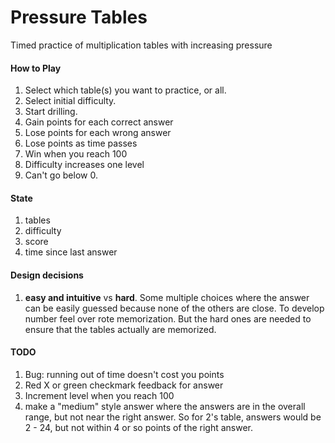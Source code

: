 # Pressure Tables

Timed practice of multiplication tables with increasing pressure

#### How to Play

1. Select which table(s) you want to practice, or all.
2. Select initial difficulty.
3. Start drilling.
4. Gain points for each correct answer
5. Lose points for each wrong answer
6. Lose points as time passes
7. Win when you reach 100
8. Difficulty increases one level
9. Can't go below 0.

#### State

1. tables
2. difficulty
3. score
4. time since last answer

#### Design decisions

1. **easy and intuitive** vs **hard**. Some multiple choices where the answer
can be easily guessed because none of the others are close. To develop number feel over
rote memorization. But the hard ones are needed to ensure that the tables actually are memorized.

#### TODO

1. Bug: running out of time doesn't cost you points
2. Red X or green checkmark feedback for answer
3. Increment level when you reach 100
4. make a "medium" style answer where the answers are in the overall range,
but not near the right answer. So for 2's table, answers would be 2 - 24, but
not within 4 or so points of the right answer.
